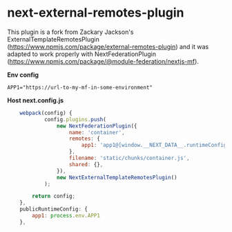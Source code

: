 # next-external-remotes-plugin

This plugin is a fork from Zackary Jackson's ExternalTemplateRemotesPlugin (https://www.npmjs.com/package/external-remotes-plugin)
and it was adapted to work properly with NextFederationPlugin (https://www.npmjs.com/package/@module-federation/nextjs-mf).

**Env config**

```
APP1="https://url-to-my-mf-in-some-environment"
```

**Host next.config.js**

```js
    webpack(config) {
            config.plugins.push(
                new NextFederationPlugin({
                    name: 'container',
                    remotes: {
                        app1: 'app1@[window.__NEXT_DATA__.runtimeConfig.app1]'
                    },
                    filename: 'static/chunks/container.js',
                    shared: {},
                }),
                new NextExternalTemplateRemotesPlugin()
            );

        return config;
    },
    publicRuntimeConfig: {
        app1: process.env.APP1
    },
```